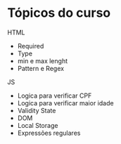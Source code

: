 # Tópicos do curso

HTML
- Required
- Type
- min e max lenght
- Pattern e Regex

JS
- Logica para verificar CPF
- Logica para verificar maior idade
- Validity State
- DOM
- Local Storage
- Expressões regulares
